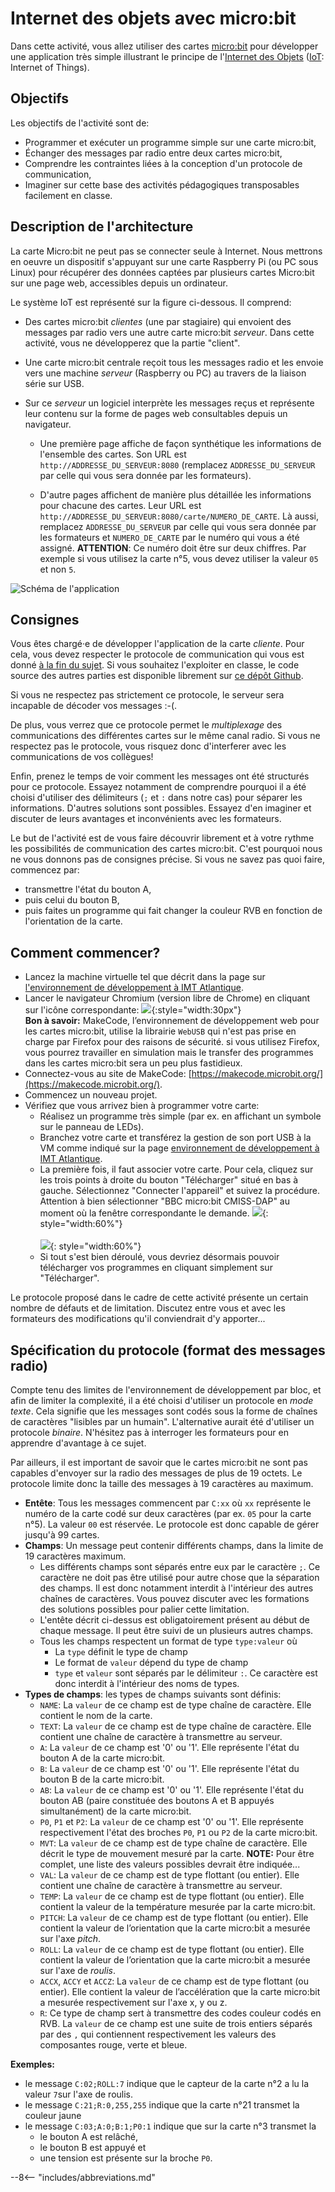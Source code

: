 # Internet des objets avec micro:bit

Dans cette activité, vous allez utiliser des cartes
[micro:bit](https://microbit.org/fr/) pour développer une application
très simple illustrant le principe de l'[Internet des
Objets](glossaire.md#iot) ([IoT](glossaire.md#iot): Internet of Things).



## Objectifs

Les objectifs de l'activité sont de:

* Programmer et exécuter un programme simple sur une carte micro:bit,
* Échanger des messages par radio entre deux cartes micro:bit,
* Comprendre les contraintes liées à la conception d'un protocole de 
  communication,
* Imaginer sur cette base des activités pédagogiques transposables 
  facilement en classe.
  


## Description de l'architecture

La carte Micro:bit ne peut pas se connecter seule à Internet. Nous
mettrons en oeuvre un dispositif s'appuyant sur une carte Raspberry Pi
(ou PC sous Linux) pour récupérer des données captées par plusieurs
cartes Micro:bit sur une page web, accessibles depuis un ordinateur.


Le système IoT est représenté sur la figure ci-dessous. Il comprend:

* Des cartes micro:bit *clientes* (une par stagiaire) qui envoient des
  messages par radio vers une autre carte micro:bit *serveur*. Dans
  cette activité, vous ne développerez que la partie "client".

* Une carte micro:bit centrale reçoit tous les messages radio et les
  envoie vers une machine *serveur* (Raspberry ou PC) au travers de la
  liaison série sur USB. 
  
* Sur ce *serveur* un logiciel interprète les messages reçus et
  représente leur contenu sur la forme de pages web consultables depuis 
  un navigateur.

    * Une première page affiche de façon synthétique les informations de
      l'ensemble des cartes. Son URL est
      `http://ADDRESSE_DU_SERVEUR:8080` (remplacez `ADDRESSE_DU_SERVEUR`
      par celle qui vous sera donnée par les formateurs).


    * D'autre pages affichent de manière plus détaillée les informations
      pour chacune des cartes. Leur URL est
      `http://ADDRESSE_DU_SERVEUR:8080/carte/NUMERO_DE_CARTE`. Là aussi,
      remplacez `ADDRESSE_DU_SERVEUR` par celle qui vous sera donnée par
      les formateurs et `NUMERO_DE_CARTE` par le numéro qui vous a été
      assigné. **ATTENTION**: Ce numéro doit être sur deux chiffres. Par
      exemple si vous utilisez la carte n°5, vous devez utiliser la
      valeur `05` et non `5`.

![Schéma de l'application](img/activite_IoT.png)

<!-- ![Architecture MB/Raspberry Pi](img/mb_architecture.png){ width="75%" } -->


## Consignes

Vous êtes chargé·e de développer l'application de la carte *cliente*.
Pour cela, vous devez respecter le protocole de communication qui vous
est donné [à la fin du
sujet](#specification-du-protocole-format-des-messages-radio). Si vous
souhaitez l'exploiter en classe, le code source des autres parties est
disponible librement sur [ce dépôt
Github](https://github.com/whaou/mpls-reseaux-code).

Si vous ne respectez pas strictement ce protocole, le serveur sera
incapable de décoder vos messages :-(. 

De plus, vous verrez que ce protocole permet le *multiplexage*  des
communications des différentes cartes sur le même canal radio. Si vous
ne respectez pas le protocole, vous risquez donc d'interferer avec les 
communications de vos collègues!

Enfin, prenez le temps de voir comment les messages ont été structurés
pour ce protocole. Essayez notamment de comprendre pourquoi il a été
choisi d'utiliser des délimiteurs (`;` et `:` dans notre cas) pour
séparer les informations. D'autres solutions sont possibles. Essayez
d'en imaginer et discuter de leurs avantages et inconvénients avec les
formateurs.

Le but de l'activité est de vous faire découvrir librement et à votre
rythme les possibilités de communication des cartes micro:bit. C'est 
pourquoi nous ne vous donnons pas de consignes précise. Si vous ne 
savez pas quoi faire, commencez par:

* transmettre l'état du bouton A,
* puis celui du bouton B,
* puis faites un programme qui fait changer la couleur RVB en fonction 
  de l'orientation de la carte.



## Comment commencer?

* Lancez la machine virtuelle tel que décrit dans la page sur
  [l'environnement de développement à IMT
  Atlantique](activite-environnement-imta.md).
* Lancer le navigateur Chromium (version libre de Chrome) en cliquant
  sur l'icône correspondante: ![](img/chromium_icon_128x128.png){:style="width:30px"} </br>
  **Bon à savoir:** MakeCode, l’environnement de développement web pour
  les cartes micro:bit, utilise la librairie `WebUSB` qui n'est pas
  prise en charge par Firefox pour des raisons de sécurité. si vous
  utilisez Firefox, vous pourrez travailler en simulation mais le
  transfer des programmes dans les cartes micro:bit sera un peu plus
  fastidieux.
* Connectez-vous au site de MakeCode: [https://makecode.microbit.org/](https://makecode.microbit.org/).
* Commencez un nouveau projet.
* Vérifiez que vous arrivez bien à programmer votre carte:
    * Réalisez un programme très simple (par ex. en affichant un symbole 
      sur le panneau de LEDs).
    * Branchez votre carte et transférez la gestion de son port USB à la
      VM comme indiqué sur la page [environnement de développement à IMT
      Atlantique](activite-environnement-imta.md).
    * La première fois, il faut associer votre carte. Pour cela, cliquez
      sur les trois points à droite du bouton "Télécharger" situé en bas
      à gauche. Sélectionnez "Connecter l'appareil" et suivez la 
      procédure. 
      Attention à bien sélectionner "BBC micro:bit CMISS-DAP" au moment 
      où la fenêtre correspondante le demande.
      ![](img/connect_microbit_1.png){: style="width:60%"}  
      </br>
      ![](img/connect_microbit_2.png){: style="width:60%"}
    * Si tout s'est bien déroulé, vous devriez désormais pouvoir 
      télécharger vos programmes en cliquant simplement sur 
      "Télécharger".

Le protocole proposé dans le cadre de cette activité présente un certain
nombre de défauts et de limitation. Discutez entre vous et avec les 
formateurs des modifications qu'il conviendrait d'y apporter...


## Spécification du protocole (format des messages radio)

Compte tenu des limites de l'environnement de développement par bloc, et
afin de limiter la complexité, il a été choisi d'utiliser un protocole 
en *mode texte*. Cela signifie que les messages sont codés sous la forme
de chaînes de caractères "lisibles par un humain". L'alternative aurait 
été d'utiliser un protocole *binaire*. N'hésitez pas à interroger les 
formateurs pour en apprendre d'avantage à ce sujet.

Par ailleurs, il est important de savoir que le cartes micro:bit ne sont
pas capables d'envoyer sur la radio des messages de plus de 19 octets.
Le protocole limite donc la taille des messages à 19 caractères au
maximum.

* **Entête**: Tous les messages commencent par `C:xx` où `xx` représente
  le numéro de la carte codé sur deux caractères (par ex. `05` pour la
  carte n°5). La valeur `00` est réservée. Le protocole est donc capable
  de gérer jusqu'à 99 cartes.
* **Champs**: Un message peut contenir différents champs, dans la 
  limite de 19 caractères maximum. 
    * Les différents champs sont séparés entre eux par le caractère `;`.
      Ce caractère ne doit pas être utilisé pour autre chose que la 
      séparation des champs. Il est donc notamment interdit à 
      l'intérieur des autres chaînes de caractères. Vous pouvez discuter
      avec les formations des solutions possibles pour palier cette 
      limitation.
    * L'entête décrit ci-dessus est obligatoirement présent au début de 
      chaque message. Il peut être suivi de un plusieurs autres champs.
    * Tous les champs respectent un format de type `type:valeur` où
        * La `type` définit le type de champ
        * Le format de `valeur` dépend du type de champ
        * `type` et `valeur` sont séparés par le délimiteur `:`. Ce 
          caractère est donc interdit à l'intérieur des noms de types.
* **Types de champs**: les types de champs suivants sont définis:
    * `NAME`: La `valeur` de ce champ est de type chaîne de caractère.
      Elle contient le nom de la carte.
    * `TEXT`: La `valeur` de ce champ est de type chaîne de caractère.
      Elle contient une chaîne de caractère à transmettre au serveur.
    * `A`: La `valeur` de ce champ est '0' ou '1'. Elle représente
      l'état du bouton A de la carte micro:bit.
    * `B`: La `valeur` de ce champ est '0' ou '1'. Elle représente
      l'état du bouton B de la carte micro:bit.
    * `AB`: La `valeur` de ce champ est '0' ou '1'. Elle représente
      l'état du bouton AB (paire constituée des boutons A et B appuyés
      simultanément) de la carte micro:bit.
    * `P0`, `P1` et `P2`: La `valeur` de ce champ est '0' ou '1'. Elle
      représente respectivement l'état des broches `P0`, `P1` ou `P2` de
      la carte micro:bit.
    * `MVT`: La `valeur` de ce champ est de type chaîne de caractère.
      Elle décrit le type de mouvement mesuré par la carte. **NOTE:**
      Pour être complet, une liste des valeurs possibles devrait être
      indiquée...
    * `VAL`: La `valeur` de ce champ est de type flottant (ou entier).
      Elle contient une chaîne de caractère à transmettre au serveur.
    * `TEMP`: La `valeur` de ce champ est de type flottant (ou entier).
      Elle contient la valeur de la température mesurée par la carte
      micro:bit.
    * `PITCH`: La `valeur` de ce champ est de type flottant (ou entier).
      Elle contient la valeur de l’orientation que la carte micro:bit a
      mesurée sur l'axe *pitch*.
    * `ROLL`: La `valeur` de ce champ est de type flottant (ou entier).
      Elle contient la valeur de l’orientation que la carte micro:bit a
      mesurée sur l'axe de *roulis*.
    * `ACCX`, `ACCY` et `ACCZ`: La `valeur` de ce champ est de type
      flottant (ou entier). Elle contient la valeur de l’accélération
      que la carte micro:bit a mesurée respectivement sur l'axe x, y ou
      z.
    * `R`: Ce type de champ sert à transmettre des codes couleur codés
      en RVB. La `valeur` de ce champ est une suite de trois entiers
      séparés par des `,` qui contiennent respectivement les valeurs des
      composantes rouge, verte et bleue.

**Exemples:**

* le message `C:02;ROLL:7` indique que le capteur de la carte n°2 a lu
  la valeur `7`sur l'axe de roulis.
* le message `C:21;R:0,255,255` indique que la carte n°21 transmet la 
  couleur jaune
* le message `C:03;A:0;B:1;P0:1` indique que sur la carte n°3 transmet la 
    * le bouton A est relâché,
    * le bouton B est appuyé et
    * une tension est présente sur la broche `P0`.











--8<-- "includes/abbreviations.md"
